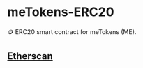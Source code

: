 # meTokens-ERC20
🪙 ERC20 smart contract for meTokens (ME).

## [Etherscan](https://etherscan.io/address/0x8375289350D4143559BF4d035178e35F2a15fc14#code)
